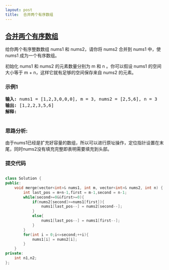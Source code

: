 ```yaml
---
layout: post
title:  合并两个有序数组
---
```


## [合并两个有序数组](https://leetcode-cn.com/problems/merge-sorted-array/)

给你两个有序整数数组 nums1 和 nums2，请你将 nums2 合并到 nums1 中，使 nums1 成为一个有序数组。

初始化 nums1 和 nums2 的元素数量分别为 m 和 n 。你可以假设 nums1 的空间大小等于 m + n，这样它就有足够的空间保存来自 nums2 的元素。




### 示例1
<pre>
<strong>输入:</strong> nums1 = [1,2,3,0,0,0], m = 3, nums2 = [2,5,6], n = 3
<strong>输出:</strong> [1,2,2,3,5,6]
<strong>解释:</strong> 

</pre>



### 思路分析:

由于nums1已经是扩充好容量的数组，所以可以进行原址操作，定位指针设置在末尾，同时nums2没有填充完整即表明需要填充到头部。

### 提交代码

```C++

class Solution {
public:
    void merge(vector<int>& nums1, int m, vector<int>& nums2, int n) {
        int last_pos = m+n-1,first = m-1,second = n-1;
        while(second>=0&&first>=0){
            if(nums2[second]>=nums1[first]){
                nums1[last_pos--] = nums2[second--];
            }
            else{
                nums1[last_pos--] = nums1[first--];
            }
        }
        for(int i = 0;i<=second;++i){
            nums1[i] = nums2[i];
        }
    }
private:
    int n1,n2;
};

```

